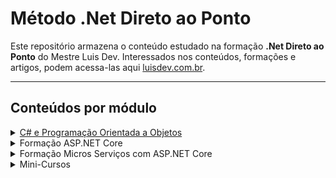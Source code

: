 # Método .Net Direto ao Ponto

Este repositório armazena o conteúdo estudado na formação **.Net Direto ao Ponto** do Mestre Luis Dev. Interessados nos conteúdos, formações e artigos, podem acessa-las aqui [luisdev.com.br](https://www.luisdev.com.br/pagina-de-cursos/).
___

## Conteúdos por módulo

<details markdown='1'>
<summary><a href="https://github.com/JanairAlves/DotNET_DiretoAoPonto/tree/master/CSharpEProgramacaoOrientadaAObjetos">C# e Programação Orientada a Objetos</a></summary>

- [X] Fundamentos C# 
- [X] Estrutura de controle de fluxo
- [X] Trabalhando com Strings
- [X] Trabalhando com Array e Listas
- [X] Language Integrated-Query (LINQ)
- [X] Trabalhando com Datas
- [X] Trabalhando com Arquivos e Diretórios
- [X] Debbugging e Exceções
- [ ] Programação Orientada a Objetos

</details>

<details markdown='1'>
<summary>Formação ASP.NET Core</summary>

- [ ] Em breve 

</details>

<details markdown='1'>
<summary>Formação Micros Serviços com ASP.NET Core</summary>

- [ ] Em breve 

</details>

<details markdown='1'>
<summary>Mini-Cursos</summary>

- [ ] Em breve 

</details>
